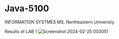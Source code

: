 # Java-5100
 INFORMATION SYSTMES MS. Northeastern Univeristy
 
 Results of LAB 1 
![Screenshot 2024-02-25 003051](https://github.com/Koti-Baddam3/Java-5100/assets/143991111/7a76205d-8d1c-456f-bd3d-d6c1898e1dbd)
